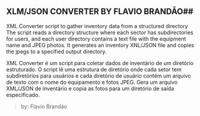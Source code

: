 ## XLM/JSON CONVERTER BY FLAVIO BRANDÃO##

XML Converter script to gather inventory data from a structured directory
The script reads a directory structure where each sector has subdirectories for users,
and each user directory contains a text file with the equipment name and JPEG photos.
It generates an inventory XNL/JSON file and copies the jpegs to a specified output directory.

XML Converter é um script para coletar dados de inventário de um diretório estruturado.
O script lê uma estrutura de diretório onde cada setor tem subdiretórios para usuários
e cada diretório de usuário contém um arquivo de texto com o nome do equipamento e fotos JPEG.
Gera um arquivo XML/JSON de inventário e copia as fotos para um diretório de saída especificado.

>by: Flavio Brandão
